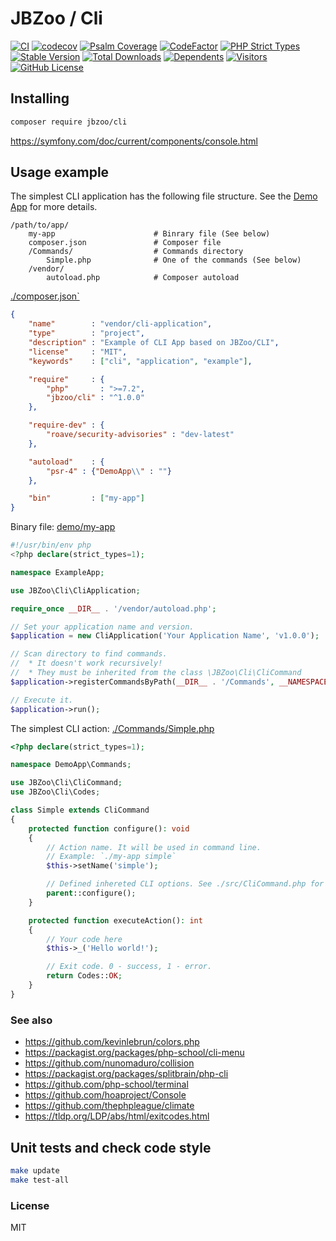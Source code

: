 # JBZoo / Cli

[![CI](https://github.com/JBZoo/Cli/actions/workflows/main.yml/badge.svg?branch=master)](https://github.com/JBZoo/Cli/actions/workflows/main.yml?query=branch%3Amaster)    [![codecov](https://codecov.io/gh/JBZoo/Cli/branch/master/graph/badge.svg)](https://codecov.io/gh/JBZoo/Cli/branch/master)    [![Psalm Coverage](https://shepherd.dev/github/JBZoo/Cli/coverage.svg)](https://shepherd.dev/github/JBZoo/Cli)    [![CodeFactor](https://www.codefactor.io/repository/github/jbzoo/cli/badge)](https://www.codefactor.io/repository/github/jbzoo/cli/issues)    [![PHP Strict Types](https://img.shields.io/badge/strict__types-%3D1-brightgreen)](https://www.php.net/manual/en/language.types.declarations.php#language.types.declarations.strict)    
[![Stable Version](https://poser.pugx.org/jbzoo/cli/version)](https://packagist.org/packages/jbzoo/cli)    [![Total Downloads](https://poser.pugx.org/jbzoo/cli/downloads)](https://packagist.org/packages/jbzoo/cli/stats)    [![Dependents](https://poser.pugx.org/jbzoo/cli/dependents)](https://packagist.org/packages/jbzoo/cli/dependents?order_by=downloads)    [![Visitors](https://visitor-badge.glitch.me/badge?page_id=jbzoo.cli)]()    [![GitHub License](https://img.shields.io/github/license/jbzoo/cli)](https://github.com/JBZoo/Cli/blob/master/LICENSE)

## Installing

```sh
composer require jbzoo/cli
```

https://symfony.com/doc/current/components/console.html

## Usage example

The simplest CLI application has the following file structure. See the [Demo App](demo) for more details.

```
/path/to/app/
    my-app                      # Binrary file (See below)
    composer.json               # Composer file
    /Commands/                  # Commands directory
        Simple.php              # One of the commands (See below)
    /vendor/
        autoload.php            # Composer autoload
```

[./composer.json`](demo/composer.json)

```json
{
    "name"        : "vendor/cli-application",
    "type"        : "project",
    "description" : "Example of CLI App based on JBZoo/CLI",
    "license"     : "MIT",
    "keywords"    : ["cli", "application", "example"],

    "require"     : {
        "php"       : ">=7.2",
        "jbzoo/cli" : "^1.0.0"
    },

    "require-dev" : {
        "roave/security-advisories" : "dev-latest"
    },

    "autoload"    : {
        "psr-4" : {"DemoApp\\" : ""}
    },

    "bin"         : ["my-app"]
}
```

Binary file: [demo/my-app](demo/my-app)

```php
#!/usr/bin/env php
<?php declare(strict_types=1);

namespace ExampleApp;

use JBZoo\Cli\CliApplication;

require_once __DIR__ . '/vendor/autoload.php';

// Set your application name and version.
$application = new CliApplication('Your Application Name', 'v1.0.0');

// Scan directory to find commands.
//  * It doesn't work recursively!
//  * They must be inherited from the class \JBZoo\Cli\CliCommand
$application->registerCommandsByPath(__DIR__ . '/Commands', __NAMESPACE__);

// Execute it.
$application->run();

```

The simplest CLI action: [./Commands/Simple.php](demo/Commands/Simple.php)

```php
<?php declare(strict_types=1);

namespace DemoApp\Commands;

use JBZoo\Cli\CliCommand;
use JBZoo\Cli\Codes;

class Simple extends CliCommand
{
    protected function configure(): void
    {
        // Action name. It will be used in command line.
        // Example: `./my-app simple`
        $this->setName('simple');

        // Defined inhereted CLI options. See ./src/CliCommand.php for details.
        parent::configure();
    }

    protected function executeAction(): int
    {
        // Your code here
        $this->_('Hello world!');

        // Exit code. 0 - success, 1 - error.
        return Codes::OK;
    }
}
```

### See also

* https://github.com/kevinlebrun/colors.php
* https://packagist.org/packages/php-school/cli-menu
* https://github.com/nunomaduro/collision
* https://packagist.org/packages/splitbrain/php-cli
* https://github.com/php-school/terminal
* https://github.com/hoaproject/Console
* https://github.com/thephpleague/climate
* https://tldp.org/LDP/abs/html/exitcodes.html

## Unit tests and check code style

```sh
make update
make test-all
```

### License

MIT
